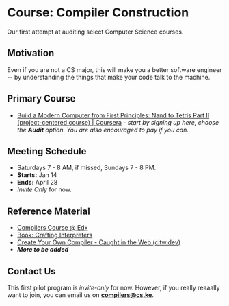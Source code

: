 # Course: Compiler Construction

Our first attempt at auditing select Computer Science courses.


## Motivation

Even if you are not a CS major, this will make you a better software engineer -- by understanding the things that make your code talk to the machine.

## Primary Course

- [Build a Modern Computer from First Principles: Nand to Tetris Part II (project-centered course) | Coursera](https://www.coursera.org/learn/nand2tetris2) - _start by signing up here, choose the **Audit** option. You are also encouraged to pay if you can._


## Meeting Schedule

- Saturdays 7 - 8 AM, if missed, Sundays 7 - 8 PM.
- **Starts:** Jan 14
- **Ends:** April 28
- _Invite Only_ for now.

## Reference Material

- [Compilers Course @ Edx](https://learning.edx.org/course/course-v1:StanfordOnline+SOE.YCSCS1+3T2020/home)
- [Book: Crafting Interpreters](https://craftinginterpreters.com/)
- [Create Your Own Compiler - Caught in the Web (citw.dev)](https://citw.dev/tutorial/create-your-own-compiler?p=1)
- _**More to be added**_

## Contact Us

This first pilot program is _invite-only_ for now. However, if you really reaaally want to join, you can email us on **compilers@cs.ke**.
